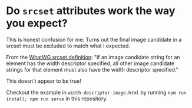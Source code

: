 # Do `srcset` attributes work the way you expect?

This is honest confusion for me: Turns out the final image candidate in a srcset must be excluded to match what I expected.

From the [WhatWG srcset definition](https://html.spec.whatwg.org/multipage/images.html#srcset-attributes): "If an image candidate string for an element has the width descriptor specified, all other image candidate strings for that element must also have the width descriptor specified."

This doesn't appear to be true!

Checkout the example in `width-descriptor-image.html` by running `npm run install; npm run serve` in this repository.